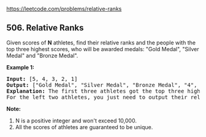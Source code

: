 https://leetcode.com/problems/relative-ranks

## 506. Relative Ranks

<div><p>
Given scores of <b>N</b> athletes, find their relative ranks and the people with the top three highest scores, who will be awarded medals: "Gold Medal", "Silver Medal" and "Bronze Medal".</p>
<p><b>Example 1:</b><br/>
</p><pre><b>Input:</b> [5, 4, 3, 2, 1]
<b>Output:</b> ["Gold Medal", "Silver Medal", "Bronze Medal", "4", "5"]
<b>Explanation:</b> The first three athletes got the top three highest scores, so they got "Gold Medal", "Silver Medal" and "Bronze Medal". <br/>For the left two athletes, you just need to output their relative ranks according to their scores.
</pre>
<p></p>
<p><b>Note:</b><br/>
</p><ol>
<li>N is a positive integer and won't exceed 10,000.</li>
<li>All the scores of athletes are guaranteed to be unique.</li>
</ol>
<p></p>
</div>
